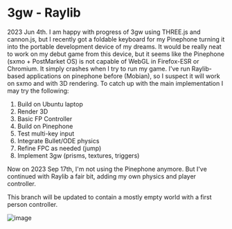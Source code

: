 # 3gw - Raylib

2023 Jun 4th. I am happy with progress of 3gw using THREE.js and cannon.js, but I recently got a foldable keyboard for my Pinephone turning it into the portable development device of my dreams. It would be really neat to work on my debut game from this device, but it seems like the Pinephone (sxmo + PostMarket OS) is not capable of WebGL in Firefox-ESR or Chromium. It simply crashes when I try to run my game. I've run Raylib-based applications on pinephone before (Mobian), so I suspect it will work on sxmo and with 3D rendering. To catch up with the main implementation I may try the following:

1. Build on Ubuntu laptop
1. Render 3D
1. Basic FP Controller
1. Build on Pinephone
1. Test multi-key input
1. Integrate Bullet/ODE physics
1. Refine FPC as needed (jump)
1. Implement 3gw (prisms, textures, triggers)

Now on 2023 Sep 17th, I'm not using the Pinephone anymore. But I've continued with Raylib a fair bit, adding my own physics and player controller.

This branch will be updated to contain a mostly empty world with a first person controller.

![image](https://github.com/SamyBencherif/3gw/assets/10871454/26137425-0b73-4118-a81e-96be45b0fb49)
